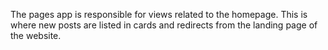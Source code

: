 The pages app is responsible for views related to the homepage. This is where new posts are listed in cards and redirects from the landing page of the website. 
